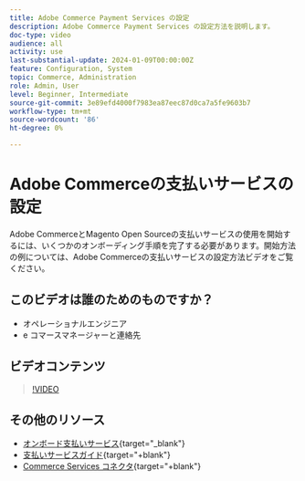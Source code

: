```yaml
---
title: Adobe Commerce Payment Services の設定
description: Adobe Commerce Payment Services の設定方法を説明します。
doc-type: video
audience: all
activity: use
last-substantial-update: 2024-01-09T00:00:00Z
feature: Configuration, System
topic: Commerce, Administration
role: Admin, User
level: Beginner, Intermediate
source-git-commit: 3e89efd4000f7983ea87eec87d0ca7a5fe9603b7
workflow-type: tm+mt
source-wordcount: '86'
ht-degree: 0%

---
```


# Adobe Commerceの支払いサービスの設定

Adobe CommerceとMagento Open Sourceの支払いサービスの使用を開始するには、いくつかのオンボーディング手順を完了する必要があります。開始方法の例については、Adobe Commerceの支払いサービスの設定方法ビデオをご覧ください。

## このビデオは誰のためのものですか？

- オペレーショナルエンジニア
- e コマースマネージャーと連絡先

## ビデオコンテンツ

>[!VIDEO](https://video.tv.adobe.com/v/3425957?learn=on)

## その他のリソース

- [オンボード支払いサービス](https://experienceleague.adobe.com/docs/commerce-merchant-services/payment-services/get-started/onboard.html){target="_blank"}
- [支払いサービスガイド](https://experienceleague.adobe.com/docs/commerce-merchant-services/payment-services/guide-overview.html){target="+blank"}
- [Commerce Services コネクタ](https://experienceleague.adobe.com/docs/commerce-merchant-services/user-guides/integration-services/saas.html){target="+blank"}
